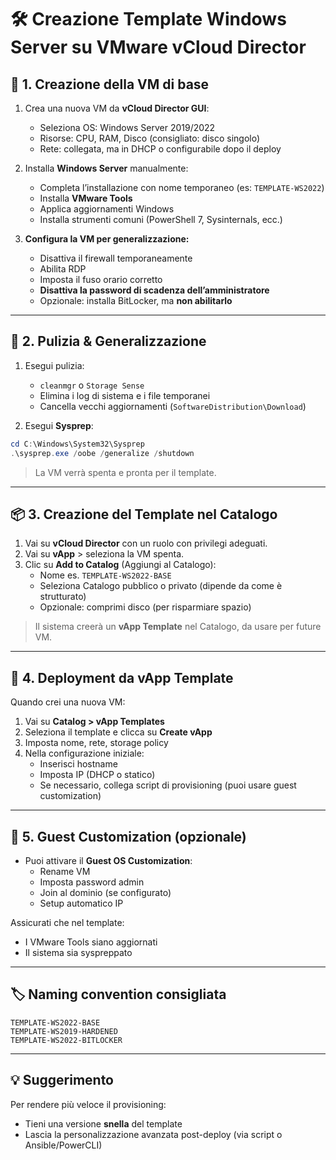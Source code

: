# 🛠️ Creazione Template Windows Server su VMware vCloud Director

## 🧱 1. Creazione della VM di base

1. Crea una nuova VM da **vCloud Director GUI**:
   - Seleziona OS: Windows Server 2019/2022
   - Risorse: CPU, RAM, Disco (consigliato: disco singolo)
   - Rete: collegata, ma in DHCP o configurabile dopo il deploy

2. Installa **Windows Server** manualmente:
   - Completa l’installazione con nome temporaneo (es: `TEMPLATE-WS2022`)
   - Installa **VMware Tools**  
   - Applica aggiornamenti Windows
   - Installa strumenti comuni (PowerShell 7, Sysinternals, ecc.)

3. **Configura la VM per generalizzazione:**
   - Disattiva il firewall temporaneamente
   - Abilita RDP
   - Imposta il fuso orario corretto
   - **Disattiva la password di scadenza dell’amministratore**
   - Opzionale: installa BitLocker, ma **non abilitarlo**

---

## 🧽 2. Pulizia & Generalizzazione

1. Esegui pulizia:
   - `cleanmgr` o `Storage Sense`
   - Elimina i log di sistema e i file temporanei
   - Cancella vecchi aggiornamenti (`SoftwareDistribution\Download`)

2. Esegui **Sysprep**:

```powershell
cd C:\Windows\System32\Sysprep
.\sysprep.exe /oobe /generalize /shutdown
```

> La VM verrà spenta e pronta per il template.

---

## 📦 3. Creazione del Template nel Catalogo

1. Vai su **vCloud Director** con un ruolo con privilegi adeguati.
2. Vai su **vApp** > seleziona la VM spenta.
3. Clic su **Add to Catalog** (Aggiungi al Catalogo):
   - Nome es. `TEMPLATE-WS2022-BASE`
   - Seleziona Catalogo pubblico o privato (dipende da come è strutturato)
   - Opzionale: comprimi disco (per risparmiare spazio)

> Il sistema creerà un **vApp Template** nel Catalogo, da usare per future VM.

---

## 🧰 4. Deployment da vApp Template

Quando crei una nuova VM:

1. Vai su **Catalog > vApp Templates**
2. Seleziona il template e clicca su **Create vApp**
3. Imposta nome, rete, storage policy
4. Nella configurazione iniziale:
   - Inserisci hostname
   - Imposta IP (DHCP o statico)
   - Se necessario, collega script di provisioning (puoi usare guest customization)

---

## 🔧 5. Guest Customization (opzionale)

- Puoi attivare il **Guest OS Customization**:
   - Rename VM
   - Imposta password admin
   - Join al dominio (se configurato)
   - Setup automatico IP

Assicurati che nel template:
- I VMware Tools siano aggiornati
- Il sistema sia syspreppato

---

## 🏷️ Naming convention consigliata

```
TEMPLATE-WS2022-BASE
TEMPLATE-WS2019-HARDENED
TEMPLATE-WS2022-BITLOCKER
```

---

## 💡 Suggerimento

Per rendere più veloce il provisioning:
- Tieni una versione **snella** del template
- Lascia la personalizzazione avanzata post-deploy (via script o Ansible/PowerCLI)

